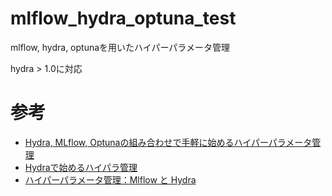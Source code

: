 # mlflow_hydra_optuna_test
mlflow, hydra, optunaを用いたハイパーパラメータ管理

hydra > 1.0に対応

# 参考
- [Hydra, MLflow, Optunaの組み合わせで手軽に始めるハイパーパラメータ管理](https://supikiti22.medium.com/hydra-mlflow-optuna%E3%81%AE%E7%B5%84%E3%81%BF%E5%90%88%E3%82%8F%E3%81%9B%E3%81%A7%E6%89%8B%E8%BB%BD%E3%81%AB%E5%A7%8B%E3%82%81%E3%82%8B%E3%83%8F%E3%82%A4%E3%83%91%E3%83%BC%E3%83%91%E3%83%A9%E3%83%A1%E3%83%BC%E3%82%BF%E7%AE%A1%E7%90%86-6b8e6d41b3da )
- [Hydraで始めるハイパラ管理](https://speakerdeck.com/supikiti/hydra-mlflow-optuna?slide=21])
- [ハイパーパラメータ管理：Mlflow と Hydra](https://udnp.hatenablog.com/entry/2021/03/06/164516)

